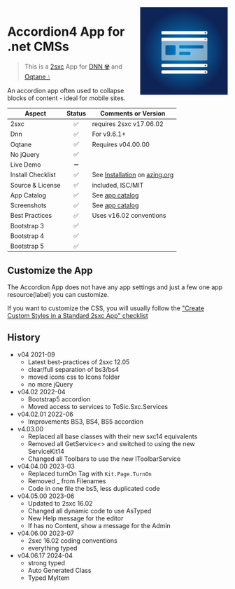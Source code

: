 <img src="app-icon.png" align="right" width="200px">

# Accordion4 App for .net CMSs

> This is a [2sxc](https://2sxc.org) App for [DNN ☢️](https://www.dnnsoftware.com/) and [Oqtane 💧](https://www.oqtane.org/)

An accordion app often used to collapse blocks of content - ideal for mobile sites.

| Aspect              | Status | Comments or Version 
| ------------------- | :----: | ------------------- 
| 2sxc                | ✅    | requires 2sxc v17.06.02
| Dnn                 | ✅    | For v9.6.1+
| Oqtane              | ✅    | Requires v04.00.00
| No jQuery           | ✅    |
| Live Demo           | ➖    |
| Install Checklist   | ✅    | See [Installation](https://azing.org/2sxc/r/y6k46oQa) on [azing.org](https://azing.org/2sxc)
| Source & License    | ✅    | included, ISC/MIT
| App Catalog         | ✅    | See [app catalog](https://2sxc.org/en/apps/app/accordion-v4-hybrid-for-dnn-and-oqtane)
| Screenshots         | ✅    | See [app catalog](https://2sxc.org/en/apps/app/accordion-v4-hybrid-for-dnn-and-oqtane)
| Best Practices      | ✅    | Uses v16.02 conventions
| Bootstrap 3         | ✅    |
| Bootstrap 4         | ✅    |
| Bootstrap 5         | ✅    |

## Customize the App

The Accordion App does not have any app settings and just a few one app resource(label) you can customize.

If you want to customize the CSS, you will usually follow the ["Create Custom Styles in a Standard 2sxc App" checklist](https://azing.org/2sxc/r/gg_aB9FD)

## History

* v04 2021-09
  * Latest best-practices of 2sxc 12.05
  * clear/full separation of bs3/bs4
  * moved icons css to Icons folder
  * no more jQuery
* v04.02 2022-04
  * Bootstrap5 accordion
  * Moved access to services to ToSic.Sxc.Services
* v04.02.01 2022-06
  * Improvements BS3, BS4, BS5 accordion
* v4.03.00
  * Replaced all base classes with their new sxc14 equivalents
  * Removed all GetService<> and switched to using the new ServiceKit14
  * Changed all Toolbars to use the new IToolbarService
* v04.04.00 2023-03
  * Replaced turnOn Tag with `Kit.Page.TurnOn`
  * Removed _ from Filenames
  * Code in one file the bs5, less duplicated code
* v04.05.00 2023-06
  * Updated to 2sxc 16.02
  * Changed all dynamic code to use AsTyped
  * New Help message for the editor
  * If has no Content, show a message for the Admin
* v04.06.00 2023-07
  * 2sxc 16.02 coding conventions
  * everything typed
* v04.06.17 2024-04
  * strong typed
  * Auto Generated Class
  * Typed MyItem